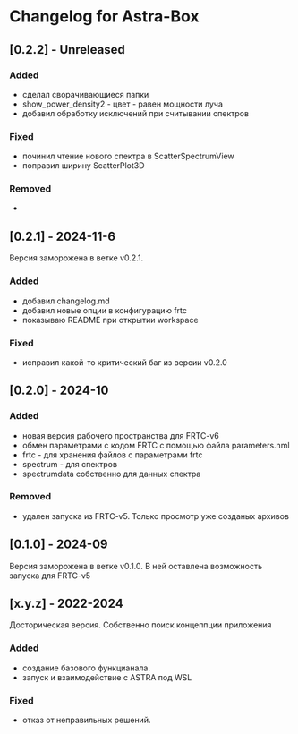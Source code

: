 # Changelog for Astra-Box

## [0.2.2] - Unreleased

### Added

- сделал сворачивающиеся папки
- show_power_density2 - цвет - равен мощности луча
- добавил обработку исключений при считывании спектров

### Fixed

- починил чтение нового спектра в ScatterSpectrumView
- поправил ширину ScatterPlot3D

### Removed

- 

## [0.2.1] - 2024-11-6
Версия заморожена в ветке v0.2.1.

### Added
- добавил changelog.md
- добавил новые опции в конфигурацию frtc
- показываю README при открытии workspace

### Fixed
- исправил какой-то критический баг из версии v0.2.0

## [0.2.0] - 2024-10

### Added
- новая версия рабочего пространства для FRTC-v6
- обмен параметрами с кодом FRTC с помощью файла parameters.nml
- frtc - для хранения файлов с параметрами frtc
- spectrum - для спектров
- spectrumdata собственно для данных спектра

### Removed
- удален запуска из FRTC-v5. Только просмотр уже созданых архивов

## [0.1.0] - 2024-09

Версия заморожена в ветке v0.1.0.
В ней оставлена возможность запуска для FRTC-v5


## [x.y.z] - 2022-2024

Досторическая версия. Собственно поиск концеппции приложения

### Added

- создание базового функцианала.
- запуск и взаимодействие с ASTRA под WSL

### Fixed

- отказ от неправильных решений.
